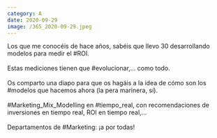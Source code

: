 ```yaml
--- 
category: A 
date: 2020-09-29 
image: /365_2020-09-29.jpeg 
--- 
```


Los que me conocéis de hace años, sabéis que llevo 30 desarrollando modelos para medir el #ROI.<br><br>Estas mediciones tienen que #evolucionar,... como todo.<br><br>Os comparto una diapo para que os hagáis a la idea de cómo son los #modelos que hacemos ahora (la pera marinera, sí). <br><br>#Marketing_Mix_Modelling en #tiempo_real, con recomendaciones de inversiones en tiempo real, ROI en tiempo real,...<br><br>Departamentos de #Marketing: ¡a por todas!